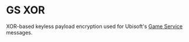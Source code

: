 # GS XOR
XOR-based keyless payload encryption used for Ubisoft's [Game Service](https://github.com/michal-kapala/gsconnect?tab=readme-ov-file#game-service) messages.
